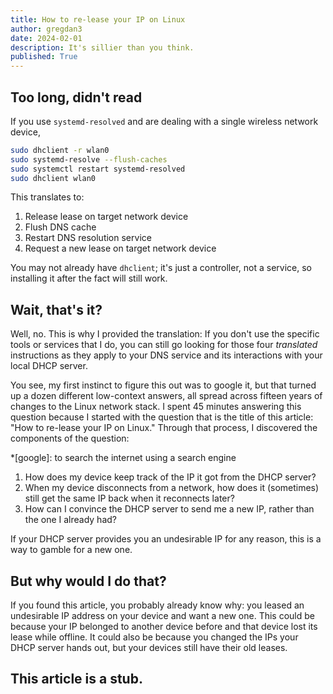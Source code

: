 ```yaml
---
title: How to re-lease your IP on Linux
author: gregdan3
date: 2024-02-01
description: It's sillier than you think.
published: True
---
```


## Too long, didn't read

If you use `systemd-resolved` and are dealing with a single wireless network device,

```sh
sudo dhclient -r wlan0
sudo systemd-resolve --flush-caches
sudo systemctl restart systemd-resolved
sudo dhclient wlan0
```

This translates to:

1. Release lease on target network device
2. Flush DNS cache
3. Restart DNS resolution service
4. Request a new lease on target network device

You may not already have `dhclient`; it's just a controller, not a service, so installing it after the fact will still work.

## Wait, that's it?

Well, no. This is why I provided the translation: If you don't use the specific tools or services that I do, you can still go looking for those four _translated_ instructions as they apply to your DNS service and its interactions with your local DHCP server.

You see, my first instinct to figure this out was to google it, but that turned up a dozen different low-context answers, all spread across fifteen years of changes to the Linux network stack. I spent 45 minutes answering this question because I started with the question that is the title of this article: "How to re-lease your IP on Linux." Through that process, I discovered the components of the question:

<!-- prettier-ignore -->
*[google]: to search the internet using a search engine

1. How does my device keep track of the IP it got from the DHCP server?
2. When my device disconnects from a network, how does it (sometimes) still get the same IP back when it reconnects later?
3. How can I convince the DHCP server to send me a new IP, rather than the one I already had?

If your DHCP server provides you an undesirable IP for any reason, this is a way to gamble for a new one.

## But why would I do that?

If you found this article, you probably already know why: you leased an undesirable IP address on your device and want a new one. This could be because your IP belonged to another device before and that device lost its lease while offline. It could also be because you changed the IPs your DHCP server hands out, but your devices still have their old leases.

## This article is a stub.
